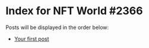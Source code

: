 # Index for NFT World #2366
Posts will be displayed in the order below:

- [Your first post](./001-first.md)

